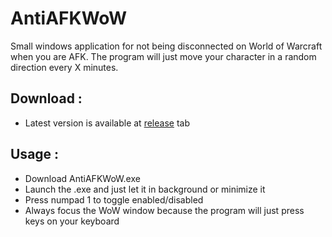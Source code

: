 AntiAFKWoW
======

Small windows application for not being disconnected on World of Warcraft when you are AFK.
The program will just move your character in a random direction every X minutes.

## Download :
- Latest version is available at [release](https://github.com/Drarox/AntiAFKWoW/releases) tab

## Usage :
- Download AntiAFKWoW.exe
- Launch the .exe and just let it in background or minimize it
- Press numpad 1 to toggle enabled/disabled
- Always focus the WoW window because the program will just press keys on your keyboard